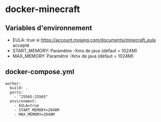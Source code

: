 # docker-minecraft

## Variables d'environnement

* EULA: true si https://account.mojang.com/documents/minecraft_eula accepté
* START_MEMORY: Paramètre -Xms de java (défaut = 1024M)
* MAX_MEMORY: Paramètre -Xmx de java (défaut = 1024M)

## docker-compose.yml

    worker:
      build: .
      ports:
        - "25565:25565"
      environment:
        - EULA=true
        - START_MEMORY=2048M
        - MAX_MEMORY=2048M